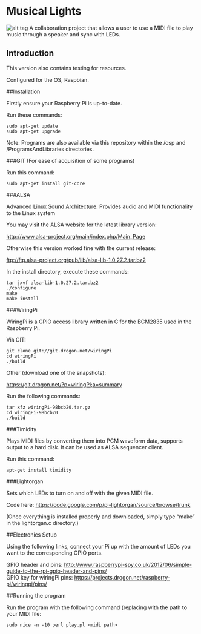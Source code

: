 # Musical Lights

![alt tag](https://github.com/s3331816/musical-lights/blob/master/img/IMG_0039.JPG?raw=true)
A collaboration project that allows a user to use a MIDI file to play music through a speaker and sync with LEDs.

## Introduction

This version also contains testing for resources. 

Configured for the OS, Raspbian.

##Installation

Firstly ensure your Raspberry Pi is up-to-date.	

Run these commands: 
 
`sudo apt-get update`  
`sudo apt-get upgrade`  

Note: Programs are also available via this repository within the /osp and /ProgramsAndLibraries directories.

###GIT (For ease of acquisition of some programs)

Run this command:  

`sudo apt-get install git-core`  

###ALSA

Advanced Linux Sound Architecture. Provides audio and MIDI functionality to the Linux 
system

You may visit the ALSA website for the latest library version: 

http://www.alsa-project.org/main/index.php/Main_Page

Otherwise this version worked fine with the current release:

ftp://ftp.alsa-project.org/pub/lib/alsa-lib-1.0.27.2.tar.bz2

In the install directory, execute these commands:  

`tar jxvf alsa-lib-1.0.27.2.tar.bz2`  
`./configure`  
`make`  
`make install`  

###WiringPi

WiringPi is a GPIO access library written in C for the BCM2835 used in the Raspberry Pi. 

Via GIT:  

`git clone git://git.drogon.net/wiringPi`  
`cd wiringPi`  
`./build`  

Other (download one of the snapshots):

https://git.drogon.net/?p=wiringPi;a=summary

Run the following commands: 
 
`tar xfz wiringPi-98bcb20.tar.gz`  
`cd wiringPi-98bcb20`  
`./build`  

###Timidity

Plays MIDI files by converting them into PCM waveform data, supports output to a hard disk. It can be used as ALSA sequencer client.

Run this command:  

`apt-get install timidity`  

###Lightorgan

Sets which LEDs to turn on and off with the given MIDI file.	

Code here: https://code.google.com/p/pi-lightorgan/source/browse/trunk

(Once everything is installed properly and downloaded, simply type “make” in the lightorgan.c directory.)


##Electronics Setup

Using the following links, connect your Pi up with the amount of LEDs you want to the corresponding GPIO ports.

GPIO header and pins: http://www.raspberrypi-spy.co.uk/2012/06/simple-guide-to-the-rpi-gpio-header-and-pins/  
GPIO key for wiringPi pins: https://projects.drogon.net/raspberry-pi/wiringpi/pins/

##Running the program

Run the program with the following command (replacing <midi path> with the path to your MIDI file:  

`sudo nice -n -10 perl play.pl <midi path>`  
